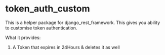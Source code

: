 # token_auth_custom
This is a helper package for django_rest_framework. This gives you ability to customise token authentication.

What it provides: 
 1. A Token that expires in 24Hours & deletes it as well
